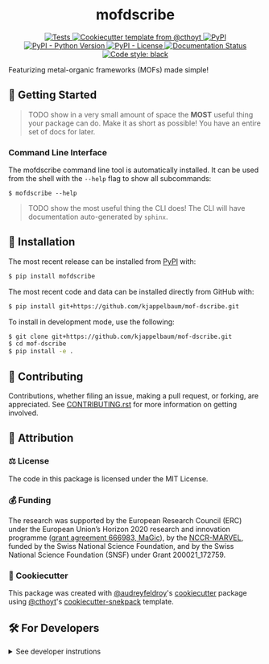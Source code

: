 <!--
<p align="center">
  <img src="https://github.com/kjappelbaum/mof-dscribe/raw/main/docs/source/logo.png" height="150">
</p>
-->

<h1 align="center">
  mofdscribe
</h1>

<p align="center">
    <a href="https://github.com/kjappelbaum/mof-dscribe/actions?query=workflow%3ATests">
        <img alt="Tests" src="https://github.com/kjappelbaum/mof-dscribe/workflows/Tests/badge.svg" />
    </a>
    <a href="https://github.com/cthoyt/cookiecutter-python-package">
        <img alt="Cookiecutter template from @cthoyt" src="https://img.shields.io/badge/Cookiecutter-python--package-yellow" /> 
    </a>
    <a href="https://pypi.org/project/mofdscribe">
        <img alt="PyPI" src="https://img.shields.io/pypi/v/mofdscribe" />
    </a>
    <a href="https://pypi.org/project/mofdscribe">
        <img alt="PyPI - Python Version" src="https://img.shields.io/pypi/pyversions/mofdscribe" />
    </a>
    <a href="https://github.com/kjappelbaum/mof-dscribe/blob/main/LICENSE">
        <img alt="PyPI - License" src="https://img.shields.io/pypi/l/mofdscribe" />
    </a>
    <a href='https://mofdscribe.readthedocs.io/en/latest/?badge=latest'>
        <img src='https://readthedocs.org/projects/mofdscribe/badge/?version=latest' alt='Documentation Status' />
    </a>
    <a href='https://github.com/psf/black'>
        <img src='https://img.shields.io/badge/code%20style-black-000000.svg' alt='Code style: black' />
    </a>
</p>

Featurizing metal-organic frameworks (MOFs) made simple!

## 💪 Getting Started

> TODO show in a very small amount of space the **MOST** useful thing your package can do.
Make it as short as possible! You have an entire set of docs for later.

### Command Line Interface

The mofdscribe command line tool is automatically installed. It can
be used from the shell with the `--help` flag to show all subcommands:

```shell
$ mofdscribe --help
```

> TODO show the most useful thing the CLI does! The CLI will have documentation auto-generated
by `sphinx`.

## 🚀 Installation


The most recent release can be installed from
[PyPI](https://pypi.org/project/mofdscribe/) with:

```bash
$ pip install mofdscribe
```


The most recent code and data can be installed directly from GitHub with:

```bash
$ pip install git+https://github.com/kjappelbaum/mof-dscribe.git
```

To install in development mode, use the following:

```bash
$ git clone git+https://github.com/kjappelbaum/mof-dscribe.git
$ cd mof-dscribe
$ pip install -e .
```

## 👐 Contributing

Contributions, whether filing an issue, making a pull request, or forking, are appreciated. See
[CONTRIBUTING.rst](https://github.com/kjappelbaum/mof-dscribe/blob/master/CONTRIBUTING.rst) for more information on getting involved.

## 👋 Attribution

### ⚖️ License

The code in this package is licensed under the MIT License.

<!--
### 📖 Citation

Citation goes here!
-->

<!--
### 🎁 Support

This project has been supported by the following organizations (in alphabetical order):

- [Harvard Program in Therapeutic Science - Laboratory of Systems Pharmacology](https://hits.harvard.edu/the-program/laboratory-of-systems-pharmacology/)

-->


### 💰 Funding

The research was supported by the European Research Council (ERC) under the European Union’s Horizon 2020 research and innovation programme ([grant agreement 666983, MaGic](https://cordis.europa.eu/project/id/666983)), by the [NCCR-MARVEL](https://www.nccr-marvel.ch/), funded by the Swiss National Science Foundation, and by the Swiss National Science Foundation (SNSF) under Grant 200021_172759.


### 🍪 Cookiecutter

This package was created with [@audreyfeldroy](https://github.com/audreyfeldroy)'s
[cookiecutter](https://github.com/cookiecutter/cookiecutter) package using [@cthoyt](https://github.com/cthoyt)'s
[cookiecutter-snekpack](https://github.com/cthoyt/cookiecutter-snekpack) template.

## 🛠️ For Developers

<details>
  <summary>See developer instrutions</summary>

  
The final section of the README is for if you want to get involved by making a code contribution.

### ❓ Testing

After cloning the repository and installing `tox` with `pip install tox`, the unit tests in the `tests/` folder can be
run reproducibly with:

```shell
$ tox
```

Additionally, these tests are automatically re-run with each commit in a [GitHub Action](https://github.com/kjappelbaum/mof-dscribe/actions?query=workflow%3ATests).

### 📦 Making a Release

After installing the package in development mode and installing
`tox` with `pip install tox`, the commands for making a new release are contained within the `finish` environment
in `tox.ini`. Run the following from the shell:

```shell
$ tox -e finish
```

This script does the following:

1. Uses BumpVersion to switch the version number in the `setup.cfg` and
   `src/mofdscribe/version.py` to not have the `-dev` suffix
2. Packages the code in both a tar archive and a wheel
3. Uploads to PyPI using `twine`. Be sure to have a `.pypirc` file configured to avoid the need for manual input at this
   step
4. Push to GitHub. You'll need to make a release going with the commit where the version was bumped.
5. Bump the version to the next patch. If you made big changes and want to bump the version by minor, you can
   use `tox -e bumpversion minor` after.
</details>
